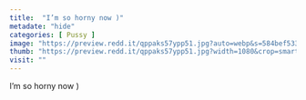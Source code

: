```yaml
---
title:  "I’m so horny now )"
metadate: "hide"
categories: [ Pussy ]
image: "https://preview.redd.it/qppaks57ypp51.jpg?auto=webp&s=584bef53381afca96d5f5f336846c6fc16457861"
thumb: "https://preview.redd.it/qppaks57ypp51.jpg?width=1080&crop=smart&auto=webp&s=c11ba3f1cc8f398ecfa7ec6e02650426b5f03869"
visit: ""
---
```

I’m so horny now )
